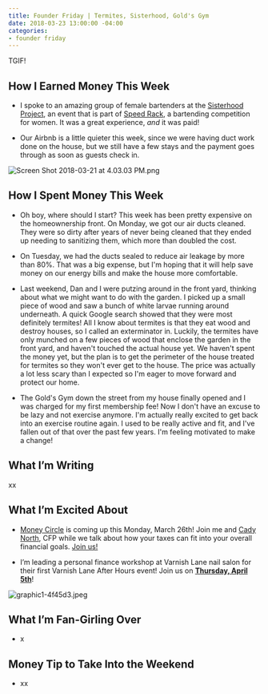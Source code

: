 ```yaml
---
title: Founder Friday | Termites, Sisterhood, Gold's Gym
date: 2018-03-23 13:00:00 -04:00
categories:
- founder friday
---
```


TGIF!

## **How I Earned Money This Week**

* I spoke to an amazing group of female bartenders at the [Sisterhood Project](https://www.facebook.com/events/769338589936455/), an event that is part of [Speed Rack](https://speed-rack.com/washingtondc/), a bartending competition for women. It was a great experience, *and* it was paid!

* Our Airbnb is a little quieter this week, since we were having duct work done on the house, but we still have a few stays and the payment goes through as soon as guests check in. 

![Screen Shot 2018-03-21 at 4.03.03 PM.png](/uploads/Screen%20Shot%202018-03-21%20at%204.03.03%20PM.png)

## **How I Spent Money This Week**

* Oh boy, where should I start? This week has been pretty expensive on the homeownership front. On Monday, we got our air ducts cleaned. They were so dirty after years of never being cleaned that they ended up needing to sanitizing them, which more than doubled the cost. 

* On Tuesday, we had the ducts sealed to reduce air leakage by more than 80%. That was a big expense, but I'm hoping that it will help save money on our energy bills and make the house more comfortable.

* Last weekend, Dan and I were putzing around in the front yard, thinking about what we might want to do with the garden. I picked up a small piece of wood and saw a bunch of white larvae running around underneath. A quick Google search showed that they were most definitely termites! All I know about termites is that they eat wood and destroy houses, so I called an exterminator in. Luckily, the termites have only munched on a few pieces of wood that enclose the garden in the front yard, and haven't touched the actual house yet. We haven't spent the money yet, but the plan is to get the perimeter of the house treated for termites so they won't ever get to the house. The price was actually a lot less scary than I expected so I'm eager to move forward and protect our home.

* The Gold's Gym down the street from my house finally opened and I was charged for my first membership fee! Now I don't have an excuse to be lazy and not exercise anymore. I'm actually really excited to get back into an exercise routine again. I used to be really active and fit, and I've fallen out of that over the past few years. I'm feeling motivated to make a change!

## **What I’m Writing**

xx

## **What I’m Excited About**

* [Money Circle](https://www.maggiegermano.com/events/how-taxes-fit-into-your-financial-goals/) is coming up this Monday, March 26th! Join me and [Cady North](https://www.northfinancialadvisors.com/), CFP while we talk about how your taxes can fit into your overall financial goals. [Join us!](https://www.maggiegermano.com/events/how-taxes-fit-into-your-financial-goals/)

* I’m leading a personal finance workshop at Varnish Lane nail salon for their first Varnish Lane After Hours event! Join us on **[Thursday, April 5th](https://www.eventbrite.com/e/varnish-lane-after-hours-personal-finances-tickets-44203571071)**!

![graphic1-4f45d3.jpeg](/uploads/graphic1-4f45d3.jpeg)

## **What I’m Fan-Girling Over**

* x

## **Money Tip to Take Into the Weekend**

* xx